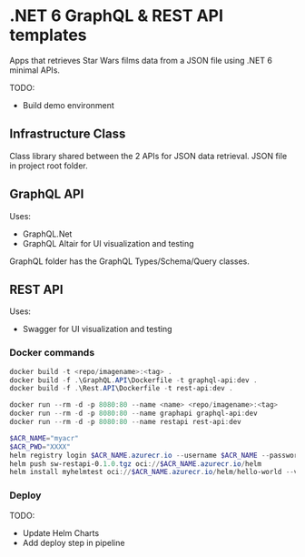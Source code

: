 # .NET 6 GraphQL & REST API templates

Apps that retrieves Star Wars films data from a JSON file using .NET 6 minimal APIs.

TODO:

- Build demo environment

## Infrastructure Class

Class library shared between the 2 APIs for JSON data retrieval.
JSON file in project root folder.

## GraphQL API

Uses:

- GraphQL.Net
- GraphQL Altair for UI visualization and testing

GraphQL folder has the GraphQL Types/Schema/Query classes.

## REST API

Uses:

- Swagger for UI visualization and testing

### Docker commands

```powershell
docker build -t <repo/imagename>:<tag> .
docker build -f .\GraphQL.API\Dockerfile -t graphql-api:dev .
docker build -f .\Rest.API\Dockerfile -t rest-api:dev .

docker run --rm -d -p 8080:80 --name <name> <repo/imagename>:<tag>
docker run --rm -d -p 8080:80 --name graphapi graphql-api:dev
docker run --rm -d -p 8080:80 --name restapi rest-api:dev
```

```powershell
$ACR_NAME="myacr"
$ACR_PWD="XXXX"
helm registry login $ACR_NAME.azurecr.io --username $ACR_NAME --password $ACR_PWD
helm push sw-restapi-0.1.0.tgz oci://$ACR_NAME.azurecr.io/helm
helm install myhelmtest oci://$ACR_NAME.azurecr.io/helm/hello-world --version 0.1.0
```

### Deploy

TODO:

- Update Helm Charts
- Add deploy step in pipeline
